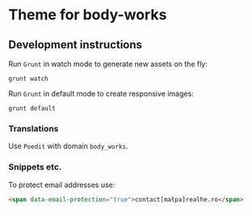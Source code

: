 # Theme for body-works

## Development instructions

Run `Grunt` in watch mode to generate new assets on the fly:

```
grunt watch
```

Run `Grunt` in default mode to create responsive images:

```
grunt default
```

### Translations

Use `Poedit` with domain `body_works`.

### Snippets etc.

To protect email addresses use:

```html
<span data-email-protection="true">contact[małpa]realhe.ro</span>
```
